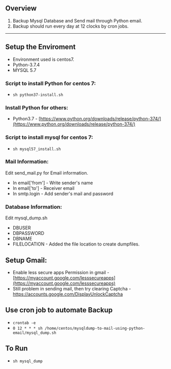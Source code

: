 ## Overview

1) Backup Mysql Database and Send mail through Python email. 
2) Backup should run every day at 12 clocks by cron jobs.

---

## Setup the Enviroment

* Environment used is centos7.
* Python-3.7.4
* MYSQL 5.7

### Script to install Python for centos 7:

* `sh python37-install.sh`

### Install Python for others:

* Python3.7 - [https://www.python.org/downloads/release/python-374/](https://www.python.org/downloads/release/python-374/)

### Script to install mysql for centos 7:

* `sh mysql57_install.sh`

### Mail Information:

Edit send_mail.py for Email information.
* In email['from'] - Write sender's name
* In email['to'] - Receiver email 
* In smtp.login - Add sender's mail and password

### Database Information:

Edit mysql_dump.sh
* DBUSER
* DBPASSWORD
* DBNAME
* FILELOCATION - Added the file location to create dumpfiles.

## Setup Gmail: 

* Enable less secure apps Permission in gmail - [https://myaccount.google.com/lesssecureapps](https://myaccount.google.com/lesssecureapps)
* Still problem in sending mail, then try clearing Captcha - [https://accounts.google.com/DisplayUnlockCaptcha ](https://accounts.google.com/DisplayUnlockCaptcha )
  
## Use cron job to automate Backup

* `crontab -e`
* `0 12 * * * sh /home/centos/mysqldump-to-mail-using-python-email/mysql_dump.sh`

## To Run

* `sh mysql_dump`
